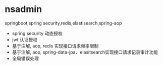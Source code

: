 # nsadmin
 springboot,spring security,redis,elastisearch,spring-aop

+ spring security 动态授权 
+ jwt 认证授权
+ 基于注解, aop, redis 实现接口请求频率限制
+ 基于注解, aop, spring-data-jpa、elasitsearch实现接口请求记录审计功能
+ 全局错误处理

